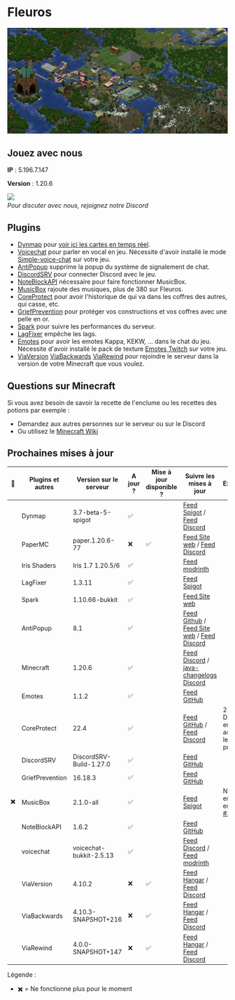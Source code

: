 # Fleuros
![Fleuros](https://github.com/Fleuros/Fleuros/blob/main/fleuros.png)
## Jouez avec nous
**IP** : 5.196.7.147

**Version** : 1.20.6
<p align="left">
    <a href="https://discord.gg/tNp9nrd">
        <img src="https://i.imgur.com/JgDt1Fl.png" width="300">
    </a>
    <br/>
    <i>Pour discuter avec nous, rejoignez notre Discord</i>
</p>

## Plugins
- [Dynmap](https://github.com/webbukkit/dynmap) pour [voir ici les cartes en temps réel](http://5.196.7.147:8123).
- [Voicechat](https://github.com/henkelmax/simple-voice-chat) pour parler en vocal en jeu. Nécessite d'avoir installé le mode [Simple-voice-chat](https://modrinth.com/plugin/simple-voice-chat/version/bukkit-2.5.12) sur votre jeu.
- [AntiPopup](https://github.com/KaspianDev/AntiPopup) supprime la popup du système de signalement de chat.
- [DiscordSRV](https://github.com/DiscordSRV/DiscordSRV) pour connecter Discord avec le jeu.
- [NoteBlockAPI](https://github.com/koca2000/NoteBlockAPI) nécessaire pour faire fonctionner MusicBox.
- [MusicBox](https://github.com/Spliterash/MusicBox) rajoute des musiques, plus de 380 sur Fleuros.
- [CoreProtect](https://github.com/PlayPro/CoreProtect) pour avoir l'historique de qui va dans les coffres des autres, qui casse, etc.
- [GriefPrevention](https://github.com/GriefPrevention/GriefPrevention) pour protéger vos constructions et vos coffres avec une pelle en or.
- [Spark](https://github.com/lucko/spark) pour suivre les performances du serveur.
- [LagFixer](https://www.spigotmc.org/resources/1-17-1-20-4-lagfixer-%E2%9A%A1%EF%B8%8F-best-performance-solution-%E2%AD%95-well-optimized-%E2%9C%85-folia-supported.111684) empêche les lags.
- [Emotes](https://github.com/felixstaude/Emotes) pour avoir les emotes Kappa, KEKW, ... dans le chat du jeu. Nécessite d'avoir installé le pack de texture [Emotes Twitch](https://github.com/Fleuros/Fleuros/releases/tag/1.20.x) sur votre jeu.
- [ViaVersion](https://hangar.papermc.io/ViaVersion/ViaVersion) [ViaBackwards](https://hangar.papermc.io/ViaVersion/ViaBackwards) [ViaRewind](https://hangar.papermc.io/ViaVersion/ViaRewind) pour rejoindre le serveur dans la version de votre Minecraft que vous voulez.
## Questions sur Minecraft
Si vous avez besoin de savoir la recette de l'enclume ou les recettes des potions par exemple :
- Demandez aux autres personnes sur le serveur ou sur le Discord
- Ou utilisez le [Minecraft Wiki](https://fr.minecraft.wiki)
## Prochaines mises à jour
| 🐛 | Plugins et autres        | Version sur le serveur      | A jour ? | Mise à jour disponible ? | Suivre les mises à jour | Explications |
| -- | ------------------------ | --------------------------- | -------- | ------------------------ | ---------------------------- | ------------ |
|    | Dynmap                   | 3.7-beta-5-spigot       | ✅       |                         | [Feed Spigot](https://www.spigotmc.org/resources/dynmap%C2%AE.274/updates) / [Feed Discord](https://discord.com/channels/722722769950998560/722724450570600468) |
|    | PaperMC                  | paper.1.20.6-77         | ❌      |  ✅                       | [Feed Site web](https://papermc.io/downloads/paper) / [Feed Discord](https://discord.com/channels/289587909051416579/1232294974603661312) |
|    | Iris Shaders             | Iris 1.7 1.20.5/6       | ✅       |                         | [Feed modrinth](https://modrinth.com/mod/iris/versions#all-versions) |
|    | LagFixer                 | 1.3.11         | ✅       |                         | [Feed Spigot](https://www.spigotmc.org/resources/1-17-1-20-5-lagfixer-%E2%9A%A1%EF%B8%8F-best-performance-solution-%E2%AD%95-500-servers-%E2%9C%85-folia-supported.111684/updates) |
|    | Spark                    | 1.10.66-bukkit    | ✅       |                         | [Feed Site web](https://spark.lucko.me/download) |
|    | AntiPopup                | 8.1    | ✅       |                         | [Feed Github](https://github.com/KaspianDev/AntiPopup/releases) / [Feed Site web](https://polymart.org/resource/antipopup-pro.4921/updates) / [Feed Discord](https://discord.com/channels/848971497220735026/1004362516249452584) |
|    | Minecraft                | 1.20.6                  | ✅       |                        | [Feed Discord](https://discord.com/channels/302094807046684672/1136326045918834859) / [java-changelogs Discord](https://discord.com/channels/302094807046684672/656622314309550129) |
|    | Emotes                   | 1.1.2           | ✅       |                         | [Feed GitHub](https://github.com/felixstaude/Emotes/releases) |
|    | CoreProtect              | 22.4        | ✅       |                      | [Feed GitHub](https://github.com/PlayPro/CoreProtect/releases) / [Feed Discord](https://discord.com/channels/348680641560313868/471507285399830563) | 22.6 Disponible en early access pour les premiums |
|    | DiscordSRV               | DiscordSRV-Build-1.27.0 | ✅       |                         | [Feed GitHub](https://github.com/DiscordSRV/DiscordSRV/releases) |
|    | GriefPrevention          | 16.18.3                 | ✅       |                         | [Feed GitHub](https://github.com/GriefPrevention/GriefPrevention/releases) |
|✖️   | MusicBox                 | 2.1.0-all      | ✅       |                         | [Feed Spigot](https://www.spigotmc.org/resources/musicbox-custom-noteblockmusic-on-discs.67949/updates) | N'est pas encore sorti en 1.20.5/6 [#37](https://github.com/Spliterash/MusicBox/issues/37) |
|    | NoteBlockAPI             | 1.6.2      | ✅       |                         | [Feed GitHub](https://github.com/koca2000/NoteBlockAPI/releases) |
|    | voicechat                | voicechat-bukkit-2.5.13 | ✅       |                         | [Feed Discord](https://discord.com/channels/854659575324344340/854661863924563999) / [Feed modrinth](https://modrinth.com/plugin/simple-voice-chat/versions#all-versions) |
|    | ViaVersion               | 4.10.2 | ❌ | ✅                     | [Feed Hangar](https://hangar.papermc.io/ViaVersion/ViaVersion/versions) / [Feed Discord](https://discord.com/channels/316206679014244363/316212572774858761) |
|    | ViaBackwards             | 4.10.3-SNAPSHOT+216 | ❌ |  ✅                  | [Feed Hangar](https://hangar.papermc.io/ViaVersion/ViaBackwards/versions) / [Feed Discord](https://discord.com/channels/316206679014244363/316212572774858761) |
|    | ViaRewind                | 4.0.0-SNAPSHOT+147 | ❌ |  ✅                      | [Feed Hangar](https://hangar.papermc.io/ViaVersion/ViaRewind/versions) / [Feed Discord](https://discord.com/channels/316206679014244363/316212572774858761) |

Légende :
- ✖️ = Ne fonctionne plus pour le moment
